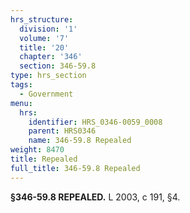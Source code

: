 ```yaml
---
hrs_structure:
  division: '1'
  volume: '7'
  title: '20'
  chapter: '346'
  section: 346-59.8
type: hrs_section
tags:
  - Government
menu:
  hrs:
    identifier: HRS_0346-0059_0008
    parent: HRS0346
    name: 346-59.8 Repealed
weight: 8470
title: Repealed
full_title: 346-59.8 Repealed
---
```

**§346-59.8 REPEALED.** L 2003, c 191, §4.
